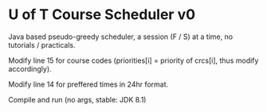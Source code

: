 # U of T Course Scheduler v0

Java based pseudo-greedy scheduler, a session (F / S) at a time, no tutorials / practicals.

Modify line 15 for course codes (priorities[i] = priority of crcs[i], thus modify accordingly).

Modify line 14 for preffered times in 24hr format.

Compile and run (no args, stable: JDK 8.1)
